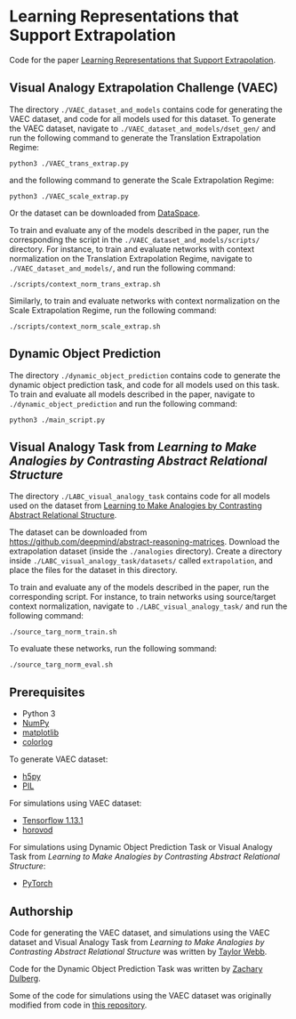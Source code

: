 # Learning Representations that Support Extrapolation

Code for the paper [Learning Representations that Support Extrapolation](https://arxiv.org/abs/2007.05059).

## Visual Analogy Extrapolation Challenge (VAEC)

The directory `./VAEC_dataset_and_models` contains code for generating the VAEC dataset, and code for all models used for this dataset. To generate the VAEC dataset, navigate to `./VAEC_dataset_and_models/dset_gen/` and run the following command to generate the Translation Extrapolation Regime:
```
python3 ./VAEC_trans_extrap.py
```
and the following command to generate the Scale Extrapolation Regime:
```
python3 ./VAEC_scale_extrap.py
```

Or the dataset can be downloaded from [DataSpace](https://dataspace.princeton.edu/jspui/handle/88435/dsp01b8515r30h).

To train and evaluate any of the models described in the paper, run the corresponding the script in the `./VAEC_dataset_and_models/scripts/` directory. For instance, to train and evaluate networks with context normalization on the Translation Extrapolation Regime, navigate to `./VAEC_dataset_and_models/`, and run the following command:
```
./scripts/context_norm_trans_extrap.sh
```
Similarly, to train and evaluate networks with context normalization on the Scale Extrapolation Regime, run the following command:
```
./scripts/context_norm_scale_extrap.sh
```

## Dynamic Object Prediction

The directory `./dynamic_object_prediction` contains code to generate the dynamic object prediction task, and code for all models used on this task. To train and evaluate all models described in the paper, navigate to `./dynamic_object_prediction` and run the following command:
```
python3 ./main_script.py
```

## Visual Analogy Task from *Learning to Make Analogies by Contrasting Abstract Relational Structure*

The directory `./LABC_visual_analogy_task` contains code for all models used on the dataset from [Learning to Make Analogies by Contrasting Abstract Relational Structure](https://arxiv.org/abs/1902.00120).

The dataset can be downloaded from https://github.com/deepmind/abstract-reasoning-matrices. Download the extrapolation dataset (inside the `./analogies` directory). Create a directory inside `./LABC_visual_analogy_task/datasets/` called `extrapolation`, and place the files for the dataset in this directory.

To train and evaluate any of the models described in the paper, run the corresponding script. For instance, to train networks using source/target context normalization, navigate to `./LABC_visual_analogy_task/` and run the following command:
```
./source_targ_norm_train.sh
```
To evaluate these networks, run the following sommand:
```
./source_targ_norm_eval.sh
```

## Prerequisites

- Python 3
- [NumPy](https://numpy.org/)
- [matplotlib](https://matplotlib.org/)
- [colorlog](https://github.com/borntyping/python-colorlog)

To generate VAEC dataset:
- [h5py](http://docs.h5py.org/en/latest/)
- [PIL](https://pillow.readthedocs.io/en/3.1.x/installation.html)

For simulations using VAEC dataset:
- [Tensorflow 1.13.1](https://www.tensorflow.org/)
- [horovod](https://github.com/horovod/horovod)

For simulations using Dynamic Object Prediction Task or Visual Analogy Task from *Learning to Make Analogies by Contrasting Abstract Relational Structure*:
- [PyTorch](https://pytorch.org/)

## Authorship

Code for generating the VAEC dataset, and simulations using the VAEC dataset and Visual Analogy Task from *Learning to Make Analogies by Contrasting Abstract Relational Structure* was written by [Taylor Webb](https://github.com/taylorwwebb). 

Code for the Dynamic Object Prediction Task was written by [Zachary Dulberg](https://github.com/zdulbz). 

Some of the code for simulations using the VAEC dataset was originally modified from code in [this repository](https://github.com/clvrai/Relation-Network-Tensorflow).
